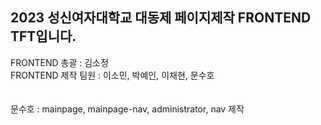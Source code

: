 ## 2023 성신여자대학교 대동제 페이지제작 FRONTEND TFT입니다.  
FRONTEND 총괄 : 김소정  
FRONTEND 제작 팀원 : 이소민, 박예인, 이채현, 문수호
<br>  
<br>
문수호 : mainpage, mainpage-nav, administrator, nav 제작  
